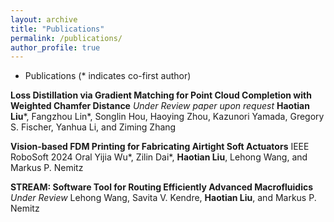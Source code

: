```yaml
---
layout: archive
title: "Publications"
permalink: /publications/
author_profile: true
---
```

- Publications (* indicates co-first author)
  
**Loss Distillation via Gradient Matching for Point Cloud Completion with Weighted Chamfer Distance** *Under Review paper upon request*
**Haotian Liu***, Fangzhou Lin*, Songlin Hou, Haoying Zhou, Kazunori Yamada, Gregory S. Fischer, Yanhua Li, and Ziming Zhang 

**Vision-based FDM Printing for Fabricating Airtight Soft Actuators** IEEE RoboSoft 2024 Oral
Yijia Wu*, Zilin Dai*, **Haotian Liu**, Lehong Wang, and Markus P. Nemitz

**STREAM: Software Tool for Routing Efficiently Advanced Macrofluidics** *Under Review*
Lehong Wang, Savita V. Kendre, **Haotian Liu**, and Markus P. Nemitz
